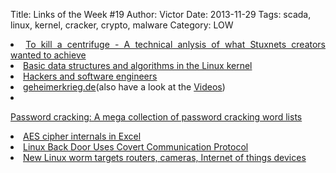 Title: Links of the Week #19
Author: Victor
Date: 2013-11-29
Tags: scada, linux, kernel, cracker, crypto, malware
Category: LOW

<li style="text-align: justify;">
  <a href="http://www.langner.com/en/wp-content/uploads/2013/11/To-kill-a-centrifuge.pdf">To kill a centrifuge - A technical anlysis of what Stuxnets creators wanted to achieve</a>
</li>
<li style="text-align: justify;">
  <a href="http://luisbg.blogalia.com/historias/74062">Basic data structures and algorithms in the Linux kernel</a>
</li>
<li style="text-align: justify;">
  <a href="http://dandreamsofcoding.com/2013/09/16/hackers-and-software-engineers/">Hackers and software engineers</a>
</li>
<li style="text-align: justify;">
  <a href="http://www.geheimerkrieg.de/#entry-5-6818-das-projekt">geheimerkrieg.de</a>(also have a look at the <a href="http://mediathek.daserste.de/sendungen_a-z/310918_panorama/18359668_panorama-geheimer-krieg">Videos</a>)
</li>
<li style="text-align: justify;">
  <p id="page-title">
    <a href="http://cyberwarzone.com/cyberwarfare/password-cracking-mega-collection-password-cracking-word-lists">Password cracking: A mega collection of password cracking word lists</a>
  </p>
</li>

<li style="text-align: justify;">
  <a href="http://nayuki.eigenstate.org/page/aes-cipher-internals-in-excel">AES cipher internals in Excel</a>
</li>
<li style="text-align: justify;">
  <a href="http://www.symantec.com/connect/blogs/linux-back-door-uses-covert-communication-protocol">Linux Back Door Uses Covert Communication Protocol</a>
</li>
<li style="text-align: justify;">
  <a href="http://arstechnica.com/security/2013/11/new-linux-worm-targets-routers-cameras-internet-of-things-devices/">New Linux worm targets routers, cameras, Internet of things devices</a>
</li>